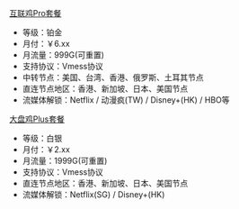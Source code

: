 [互联鸡Pro套餐](https://v3.nanoport.xyz/#/register?code=ZL4GlrCE)
- 等级：铂金
- 月付：￥6.xx
- 月流量：999G(可重置)
- 支持协议：Vmess协议
- 中转节点：美国、台湾、香港、俄罗斯、土耳其节点
- 直连节点地区：香港、新加坡、日本、美国节点
- 流媒体解锁：Netflix / 动漫疯(TW) / Disney+(HK) / HBO等

[大盘鸡Plus套餐](https://v3.nanoport.xyz/#/register?code=4GvX6ehg)
- 等级：白银
- 月付：￥2.xx
- 月流量：1999G(可重置)
- 支持协议：Vmess协议
- 直连节点地区：香港、新加坡、日本、美国节点
- 流媒体解锁：Netflix(SG) / Disney+(HK)
